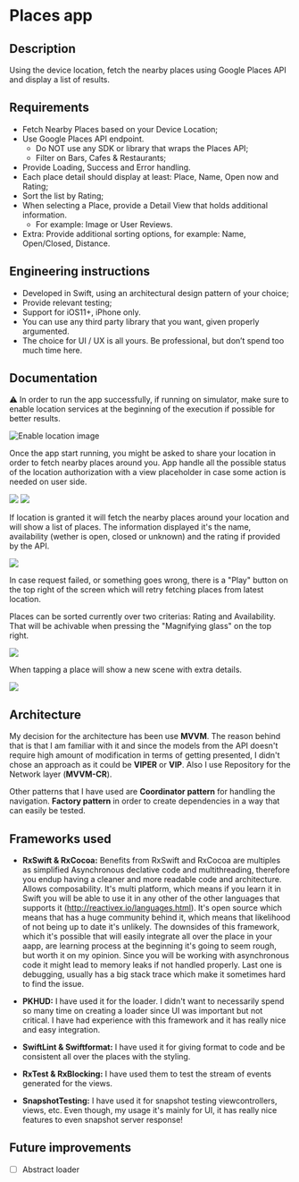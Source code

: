# Places app

## Description

Using the device location, fetch the nearby places using Google Places API and display a list of results.

## Requirements

* Fetch Nearby Places based on your Device Location;
* Use Google Places API endpoint.
  * Do NOT use any SDK or library that wraps the Places API;
  * Filter on Bars, Cafes & Restaurants;
* Provide Loading, Success and Error handling.
* Each place detail should display at least: Place, Name, Open now and Rating;
* Sort the list by Rating;
* When selecting a Place, provide a Detail View that holds additional information.
    * For example: Image or User Reviews.
* Extra: Provide additional sorting options, for example: Name, Open/Closed, Distance.

## Engineering instructions
* Developed in Swift, using an architectural design pattern of your choice;
* Provide relevant testing;
* Support for iOS11+, iPhone only.
* You can use any third party library that you want, given properly argumented.
* The choice for UI / UX is all yours. Be professional, but don’t spend too much time here.

## Documentation

⚠️ In order to run the app successfully, if running on simulator, make sure to enable location services at the beginning of the execution if possible for better results.

![Enable location image](ImagesReadme/EnableLocation.png)

Once the app start running, you might be asked to share your location in order to fetch nearby places around you. App handle all the possible status of the location authorization with a view placeholder in case some action is needed on user side.

![](ImagesReadme/RequestingPermission.png)
![](ImagesReadme/ActionNeededView.png)

If location is granted it will fetch the nearby places around your location and will show a list of places. The information displayed it's the name, availability (wether is open, closed or unknown) and the rating if provided by the API.

![](ImagesReadme/PlacesScene.png)

In case request failed, or something goes wrong, there is a "Play" button on the top right of the screen which will retry fetching places from latest location.

Places can be sorted currently over two criterias: Rating and Availability. That will be achivable when pressing the "Magnifying glass" on the top right.

![](ImagesReadme/SortingMethods.png)

When tapping a place will show a new scene with extra details.

![](ImagesReadme/PlacesDetailsScene.png)

## Architecture

My decision for the architecture has been use **MVVM**. The reason behind that is that I am familiar with it and since the models from the API doesn't require high amount of modification in terms of getting presented, I didn't chose an approach as it could be **VIPER** or **VIP**. Also I use Repository for the Network layer (**MVVM-CR**).

Other patterns that I have used are **Coordinator pattern** for handling the navigation. **Factory pattern** in order to create dependencies in a way that can easily be tested. 

## Frameworks used

* **RxSwift & RxCocoa:** Benefits from RxSwift and RxCocoa are multiples as simplified Asynchronous declative code and multithreading, therefore you endup having a cleaner and more readable code and architecture. Allows composability. It's multi platform, which means if you learn it in Swift you will be able to use it in any other of the other languages that supports it (http://reactivex.io/languages.html). It's open source which means that has a huge community behind it, which means that likelihood of not being up to date it's unlikely. The downsides of this framework, which it's possible that will easily integrate all over the place in your aapp, are learning process at the beginning it's going to seem rough, but worth it on my opinion. Since you will be working with asynchronous code it might lead to memory leaks if not handled properly. Last one is debugging, usually has a big stack trace which make it sometimes hard to find the issue.

* **PKHUD:** I have used it for the loader. I didn't want to necessarily spend so many time on creating a loader since UI was important but not critical. I have had experience with this framework and it has really nice and easy integration.

* **SwiftLint & Swiftformat:** I have used it for giving format to code and be consistent all over the places with the styling.

* **RxTest & RxBlocking:** I have used them to test the stream of events generated for the views. 

* **SnapshotTesting:** I have used it for snapshot testing viewcontrollers, views, etc. Even though, my usage it's mainly for UI, it has really nice features to even snapshot server response!

## Future improvements

- [ ] Abstract loader
